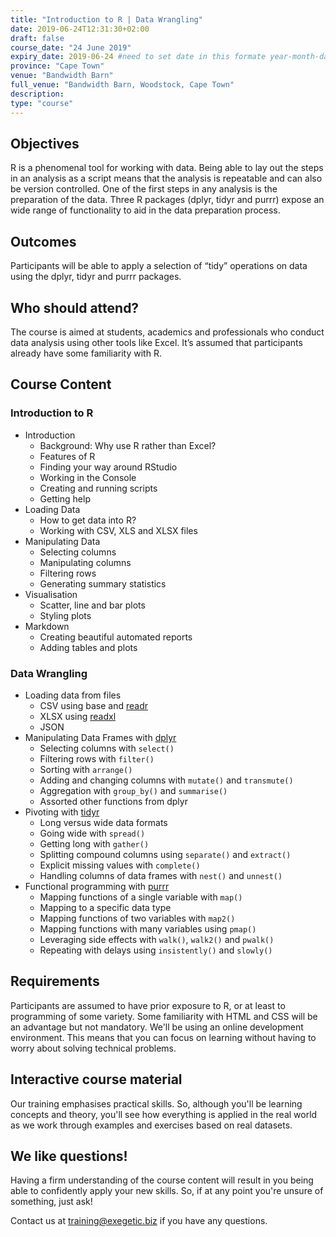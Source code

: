 ```yaml
---
title: "Introduction to R | Data Wrangling"
date: 2019-06-24T12:31:30+02:00
draft: false
course_date: "24 June 2019"
expiry_date: 2019-06-24 #need to set date in this formate year-month-day
province: "Cape Town"
venue: "Bandwidth Barn"
full_venue: "Bandwidth Barn, Woodstock, Cape Town"
description:
type: "course"
---
```


## Objectives

R is a phenomenal tool for working with data. Being able to lay out the steps in an analysis as a script means that the analysis is repeatable and can also be version controlled. One of the first steps in any analysis is the preparation of the data. Three R packages (dplyr, tidyr and purrr) expose an wide range of functionality to aid in the data preparation process.
          
## Outcomes

Participants will be able to apply a selection of “tidy” operations on data using the dplyr, tidyr and purrr packages.

## Who should attend?

The course is aimed at students, academics and professionals who conduct data analysis using other tools like Excel. It’s assumed that participants already have some familiarity with R.

## Course Content

### Introduction to R

- Introduction
	* Background: Why use R rather than Excel?
	* Features of R
	* Finding your way around RStudio
	* Working in the Console
	* Creating and running scripts
	* Getting help
- Loading Data
	* How to get data into R?
	* Working with CSV, XLS and XLSX files
- Manipulating Data
	* Selecting columns
	* Manipulating columns
	* Filtering rows
	* Generating summary statistics
- Visualisation
	* Scatter, line and bar plots
	* Styling plots
- Markdown
	* Creating beautiful automated reports
	* Adding tables and plots

### Data Wrangling
          
- Loading data from files
	- CSV using base and [readr](https://github.com/tidyverse/readr)
	- XLSX using [readxl](https://github.com/tidyverse/readxl)
	- JSON
- Manipulating Data Frames with [dplyr](https://github.com/tidyverse/dplyr)
	- Selecting columns with `select()`
	- Filtering rows with `filter()`
	- Sorting with `arrange()`
	- Adding and changing columns with `mutate()` and `transmute()`
	- Aggregation with `group_by()` and `summarise()`
	- Assorted other functions from dplyr
- Pivoting with [tidyr](https://github.com/tidyverse/tidyr)
	- Long versus wide data formats
	- Going wide with `spread()`
	- Getting long with `gather()`
	- Splitting compound columns using `separate()` and `extract()`
	- Explicit missing values with `complete()`
	- Handling columns of data frames with `nest()` and `unnest()`
- Functional programming with [purrr](https://github.com/tidyverse/purrr)
	- Mapping functions of a single variable with `map()`
	- Mapping to a specific data type
	- Mapping functions of two variables with `map2()`
	- Mapping functions with many variables using `pmap()`
	- Leveraging side effects with `walk()`, `walk2()` and `pwalk()`
	- Repeating with delays using `insistently()` and `slowly()`
    
## Requirements
          
Participants are assumed to have prior exposure to R, or at least to programming of some variety. Some familiarity with HTML and CSS will be an advantage but not mandatory. We'll be using an online development environment. This means that you can focus on learning without having to worry about solving technical problems.

## Interactive course material
          
Our training emphasises practical skills. So, although you'll be learning concepts and theory, you'll see how everything is applied in the real world as we work through examples and exercises based on real datasets.

## We like questions!
          
Having a firm understanding of the course content will result in you being able to confidently apply your new skills. So, if at any point you're unsure of something, just ask!

Contact us at training@exegetic.biz if you have any questions.